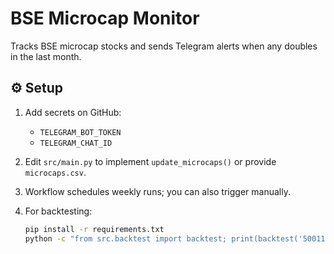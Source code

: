 # BSE Microcap Monitor

Tracks BSE microcap stocks and sends Telegram alerts when any doubles in the last month.

## ⚙️ Setup

1. Add secrets on GitHub:
   - `TELEGRAM_BOT_TOKEN`
   - `TELEGRAM_CHAT_ID`

2. Edit `src/main.py` to implement `update_microcaps()` or provide `microcaps.csv`.

3. Workflow schedules weekly runs; you can also trigger manually.

4. For backtesting:
   ```bash
   pip install -r requirements.txt
   python -c "from src.backtest import backtest; print(backtest('500112','2020-01-01','2025-07-17'))"

